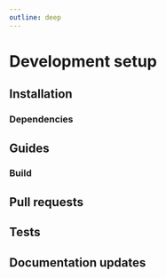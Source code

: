 ```yaml
---
outline: deep
---
```


# Development setup

## Installation

### Dependencies

## Guides

### Build

## Pull requests

## Tests

## Documentation updates
